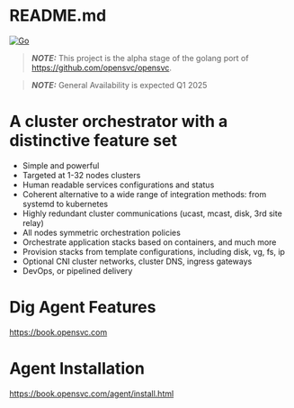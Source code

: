 # README.md

[![Go](https://github.com/opensvc/om3/actions/workflows/go.yml/badge.svg?branch=main)](https://github.com/opensvc/om3/actions/workflows/go.yml)

> **_NOTE:_** This project is the alpha stage of the golang port of https://github.com/opensvc/opensvc.

> **_NOTE:_** General Availability is expected Q1 2025

A cluster orchestrator with a distinctive feature set
=====================================================

* Simple and powerful
* Targeted at 1-32 nodes clusters
* Human readable services configurations and status
* Coherent alternative to a wide range of integration methods: from systemd to kubernetes
* Highly redundant cluster communications (ucast, mcast, disk, 3rd site relay)
* All nodes symmetric orchestration policies
* Orchestrate application stacks based on containers, and much more
* Provision stacks from template configurations, including disk, vg, fs, ip
* Optional CNI cluster networks, cluster DNS, ingress gateways
* DevOps, or pipelined delivery

Dig Agent Features
==================

https://book.opensvc.com

Agent Installation
==================

https://book.opensvc.com/agent/install.html
